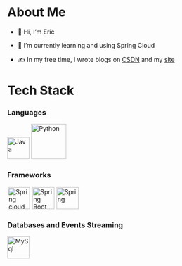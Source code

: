 <!---
PearlyWave/PearlyWave is a ✨ special ✨ repository because its `README.md` (this file) appears on your GitHub profile.
You can click the Preview link to take a look at your changes.
--->
# About Me
- 👋 Hi, I’m Eric
<!-- - 👀 I’m interested in ... -->
- 🌱 I’m currently learning and using Spring Cloud
<!-- - 💞️ I’m looking to collaborate on ... -->
<!-- - 📫 How to reach me ... -->
- ✍ In my free time, I wrote blogs on [CSDN](https://blog.csdn.net/LonelyObserver) and my [site](https://ericji.net/)
# Tech Stack
### Languages
<div>
  <img title="Java" src="https://logo.letskhabar.com/img?tool=java" width="50px"> 
  <img title="Python" src="https://www.python.org/static/community_logos/python-logo-generic.svg" width="80px">
</div>

### Frameworks
<div>
  <img title="Spring cloud" src="https://avatars.githubusercontent.com/u/8216893?s=200&v=4" width="50px" style="border: 1px solid white">
  <img title="Spring Boot" src="https://pbs.twimg.com/profile_images/1235868806079057921/fTL08u_H_400x400.png" width="50px" style="border: 1px solid white">
  <img title="Spring" src="https://logo.letskhabar.com/img?tool=spring" width="50px">
</div>

### Databases and Events Streaming
<div>
  <img title="MySql" src="https://logo.letskhabar.com/img?tool=mysql" width="50px">
<!--   <img title="Microsoft SQL Server" src="https://www.svgrepo.com/show/303229/microsoft-sql-server-logo.svg" width="50px"> -->
<!--   <img title="RabbitMq" src="https://upload.wikimedia.org/wikipedia/commons/7/71/RabbitMQ_logo.svg" width="80px" height="30px" style="border: 1px solid white">
  <img title="Kafka" src="https://pbs.twimg.com/profile_images/781633389577195521/kazUJooF_400x400.jpg" width="40px" height="50px" style="border: 1px solid white">

</div>

<!-- ### Other Stuffs -->


<!-- inspired by https://github.com/dhananjay12/dhananjay12 -->
